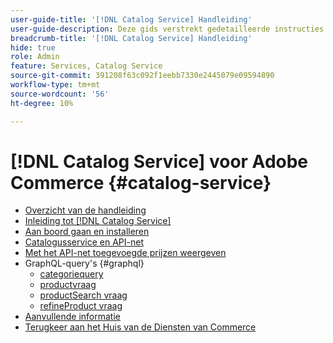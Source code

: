 ```yaml
---
user-guide-title: '[!DNL Catalog Service] Handleiding'
user-guide-description: Deze gids verstrekt gedetailleerde instructies om  [!DNL Catalog Service]  voor Adobe Commerce te gebruiken.
breadcrumb-title: '[!DNL Catalog Service] Handleiding'
hide: true
role: Admin
feature: Services, Catalog Service
source-git-commit: 391208f63c092f1eebb7330e2445079e09594890
workflow-type: tm+mt
source-wordcount: '56'
ht-degree: 10%

---
```


# [!DNL Catalog Service] voor Adobe Commerce {#catalog-service}

- [Overzicht van de handleiding](guide-overview.md)
- [Inleiding tot  [!DNL Catalog Service]](overview.md)
- [Aan boord gaan en installeren](installation.md)
- [Catalogusservice en API-net](mesh.md)
- [Met het API-net toegevoegde prijzen weergeven](taxes.md)
- GraphQL-query&#39;s {#graphql}
   - [ categoriequery ](https://developer.adobe.com/commerce/services/graphql/catalog-service/categories/)
   - [ productvraag ](https://developer.adobe.com/commerce/services/graphql/catalog-service/products/)
   - [ productSearch vraag ](https://developer.adobe.com/commerce/services/graphql/live-search/product-search/)
   - [ refineProduct vraag ](https://developer.adobe.com/commerce/services/graphql/catalog-service/refine-product/)
- [Aanvullende informatie](release-notes.md)
- [ Terugkeer aan het Huis van de Diensten van Commerce ](https://experienceleague.adobe.com/en/docs/commerce-merchant-services/user-guides/home)

